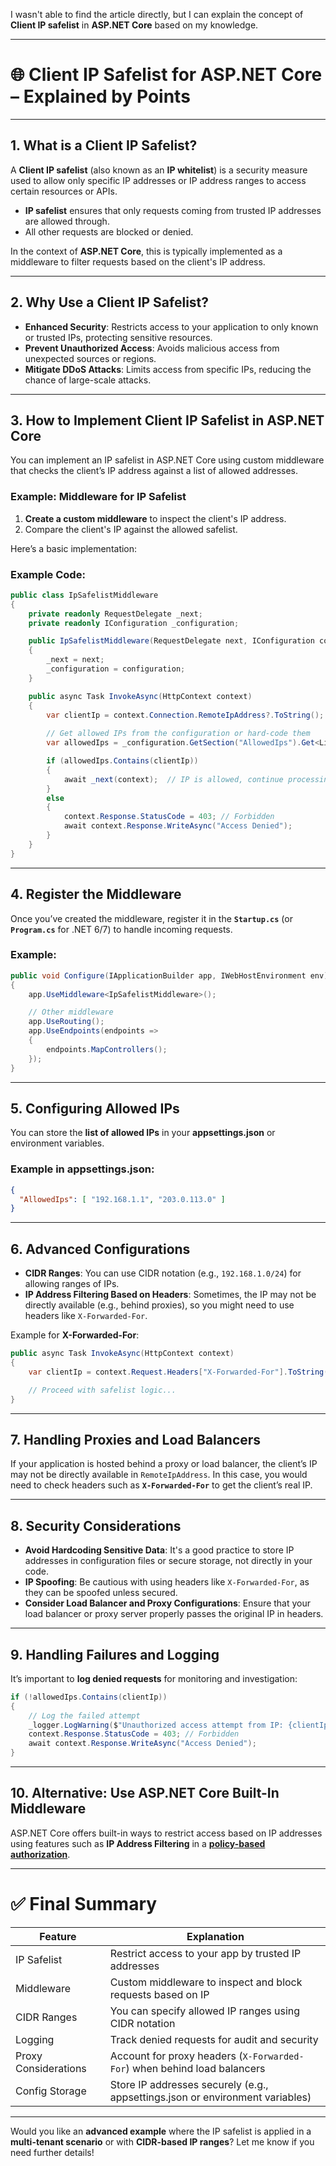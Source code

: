 I wasn't able to find the article directly, but I can explain the concept of **Client IP safelist** in **ASP.NET Core** based on my knowledge.

---

# 🌐 **Client IP Safelist for ASP.NET Core** – Explained by Points

---

## 1. **What is a Client IP Safelist?**

A **Client IP safelist** (also known as an **IP whitelist**) is a security measure used to allow only specific IP addresses or IP address ranges to access certain resources or APIs.

- **IP safelist** ensures that only requests coming from trusted IP addresses are allowed through.
- All other requests are blocked or denied.

In the context of **ASP.NET Core**, this is typically implemented as a middleware to filter requests based on the client's IP address.

---

## 2. **Why Use a Client IP Safelist?**

- **Enhanced Security**: Restricts access to your application to only known or trusted IPs, protecting sensitive resources.
- **Prevent Unauthorized Access**: Avoids malicious access from unexpected sources or regions.
- **Mitigate DDoS Attacks**: Limits access from specific IPs, reducing the chance of large-scale attacks.

---

## 3. **How to Implement Client IP Safelist in ASP.NET Core**

You can implement an IP safelist in ASP.NET Core using custom middleware that checks the client’s IP address against a list of allowed addresses.

### Example: Middleware for IP Safelist

1. **Create a custom middleware** to inspect the client's IP address.
2. Compare the client's IP against the allowed safelist.

Here’s a basic implementation:

### Example Code:

```csharp
public class IpSafelistMiddleware
{
    private readonly RequestDelegate _next;
    private readonly IConfiguration _configuration;

    public IpSafelistMiddleware(RequestDelegate next, IConfiguration configuration)
    {
        _next = next;
        _configuration = configuration;
    }

    public async Task InvokeAsync(HttpContext context)
    {
        var clientIp = context.Connection.RemoteIpAddress?.ToString();
        
        // Get allowed IPs from the configuration or hard-code them
        var allowedIps = _configuration.GetSection("AllowedIps").Get<List<string>>();

        if (allowedIps.Contains(clientIp))
        {
            await _next(context);  // IP is allowed, continue processing
        }
        else
        {
            context.Response.StatusCode = 403; // Forbidden
            await context.Response.WriteAsync("Access Denied");
        }
    }
}
```

---

## 4. **Register the Middleware**

Once you’ve created the middleware, register it in the **`Startup.cs`** (or **`Program.cs`** for .NET 6/7) to handle incoming requests.

### Example:

```csharp
public void Configure(IApplicationBuilder app, IWebHostEnvironment env)
{
    app.UseMiddleware<IpSafelistMiddleware>();

    // Other middleware
    app.UseRouting();
    app.UseEndpoints(endpoints =>
    {
        endpoints.MapControllers();
    });
}
```

---

## 5. **Configuring Allowed IPs**

You can store the **list of allowed IPs** in your **appsettings.json** or environment variables.

### Example in **appsettings.json**:

```json
{
  "AllowedIps": [ "192.168.1.1", "203.0.113.0" ]
}
```

---

## 6. **Advanced Configurations**

- **CIDR Ranges**: You can use CIDR notation (e.g., `192.168.1.0/24`) for allowing ranges of IPs.
- **IP Address Filtering Based on Headers**: Sometimes, the IP may not be directly available (e.g., behind proxies), so you might need to use headers like `X-Forwarded-For`.
  
Example for **X-Forwarded-For**:

```csharp
public async Task InvokeAsync(HttpContext context)
{
    var clientIp = context.Request.Headers["X-Forwarded-For"].ToString() ?? context.Connection.RemoteIpAddress?.ToString();

    // Proceed with safelist logic...
}
```

---

## 7. **Handling Proxies and Load Balancers**

If your application is hosted behind a proxy or load balancer, the client’s IP may not be directly available in `RemoteIpAddress`. In this case, you would need to check headers such as **`X-Forwarded-For`** to get the client’s real IP.

---

## 8. **Security Considerations**

- **Avoid Hardcoding Sensitive Data**: It's a good practice to store IP addresses in configuration files or secure storage, not directly in your code.
- **IP Spoofing**: Be cautious with using headers like `X-Forwarded-For`, as they can be spoofed unless secured.
- **Consider Load Balancer and Proxy Configurations**: Ensure that your load balancer or proxy server properly passes the original IP in headers.

---

## 9. **Handling Failures and Logging**

It’s important to **log denied requests** for monitoring and investigation:

```csharp
if (!allowedIps.Contains(clientIp))
{
    // Log the failed attempt
    _logger.LogWarning($"Unauthorized access attempt from IP: {clientIp}");
    context.Response.StatusCode = 403; // Forbidden
    await context.Response.WriteAsync("Access Denied");
}
```

---

## 10. **Alternative: Use ASP.NET Core Built-In Middleware**

ASP.NET Core offers built-in ways to restrict access based on IP addresses using features such as **IP Address Filtering** in a **[policy-based authorization](https://learn.microsoft.com/en-us/aspnet/core/security/authorization/policies?view=aspnetcore-5.0)**.

---

# ✅ **Final Summary**

| Feature | Explanation |
|---------|-------------|
| IP Safelist | Restrict access to your app by trusted IP addresses |
| Middleware | Custom middleware to inspect and block requests based on IP |
| CIDR Ranges | You can specify allowed IP ranges using CIDR notation |
| Logging | Track denied requests for audit and security |
| Proxy Considerations | Account for proxy headers (`X-Forwarded-For`) when behind load balancers |
| Config Storage | Store IP addresses securely (e.g., appsettings.json or environment variables) |

---

Would you like an **advanced example** where the IP safelist is applied in a **multi-tenant scenario** or with **CIDR-based IP ranges**? Let me know if you need further details!